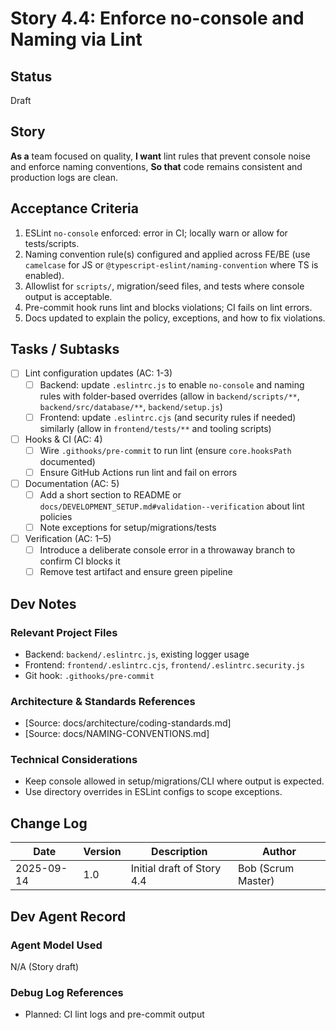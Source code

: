 # <!-- Powered by BMADT Core -->

# Story 4.4: Enforce no-console and Naming via Lint

## Status
Draft

## Story
**As a** team focused on quality,
**I want** lint rules that prevent console noise and enforce naming conventions,
**So that** code remains consistent and production logs are clean.

## Acceptance Criteria
1. ESLint `no-console` enforced: error in CI; locally warn or allow for tests/scripts.
2. Naming convention rule(s) configured and applied across FE/BE (use `camelcase` for JS or `@typescript-eslint/naming-convention` where TS is enabled).
3. Allowlist for `scripts/`, migration/seed files, and tests where console output is acceptable.
4. Pre-commit hook runs lint and blocks violations; CI fails on lint errors.
5. Docs updated to explain the policy, exceptions, and how to fix violations.

## Tasks / Subtasks
- [ ] Lint configuration updates (AC: 1-3)
  - [ ] Backend: update `.eslintrc.js` to enable `no-console` and naming rules with folder-based overrides (allow in `backend/scripts/**`, `backend/src/database/**`, `backend/setup.js`)
  - [ ] Frontend: update `.eslintrc.cjs` (and security rules if needed) similarly (allow in `frontend/tests/**` and tooling scripts)
- [ ] Hooks & CI (AC: 4)
  - [ ] Wire `.githooks/pre-commit` to run lint (ensure `core.hooksPath` documented)
  - [ ] Ensure GitHub Actions run lint and fail on errors
- [ ] Documentation (AC: 5)
  - [ ] Add a short section to README or `docs/DEVELOPMENT_SETUP.md#validation--verification` about lint policies
  - [ ] Note exceptions for setup/migrations/tests
- [ ] Verification (AC: 1–5)
  - [ ] Introduce a deliberate console error in a throwaway branch to confirm CI blocks it
  - [ ] Remove test artifact and ensure green pipeline

## Dev Notes

### Relevant Project Files
- Backend: `backend/.eslintrc.js`, existing logger usage
- Frontend: `frontend/.eslintrc.cjs`, `frontend/.eslintrc.security.js`
- Git hook: `.githooks/pre-commit`

### Architecture & Standards References
- [Source: docs/architecture/coding-standards.md]
- [Source: docs/NAMING-CONVENTIONS.md]

### Technical Considerations
- Keep console allowed in setup/migrations/CLI where output is expected.
- Use directory overrides in ESLint configs to scope exceptions.

## Change Log
| Date       | Version | Description                           | Author            |
|------------|---------|---------------------------------------|-------------------|
| 2025-09-14 | 1.0     | Initial draft of Story 4.4            | Bob (Scrum Master) |

## Dev Agent Record

### Agent Model Used
N/A (Story draft)

### Debug Log References
- Planned: CI lint logs and pre-commit output
